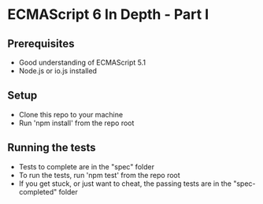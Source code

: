 # ECMAScript 6 In Depth - Part I

## Prerequisites
* Good understanding of ECMAScript 5.1
* Node.js or io.js installed

## Setup
* Clone this repo to your machine
* Run 'npm install' from the repo root

## Running the tests
* Tests to complete are in the "spec" folder
* To run the tests, run 'npm test' from the repo root
* If you get stuck, or just want to cheat, the passing tests are in the "spec-completed" folder
